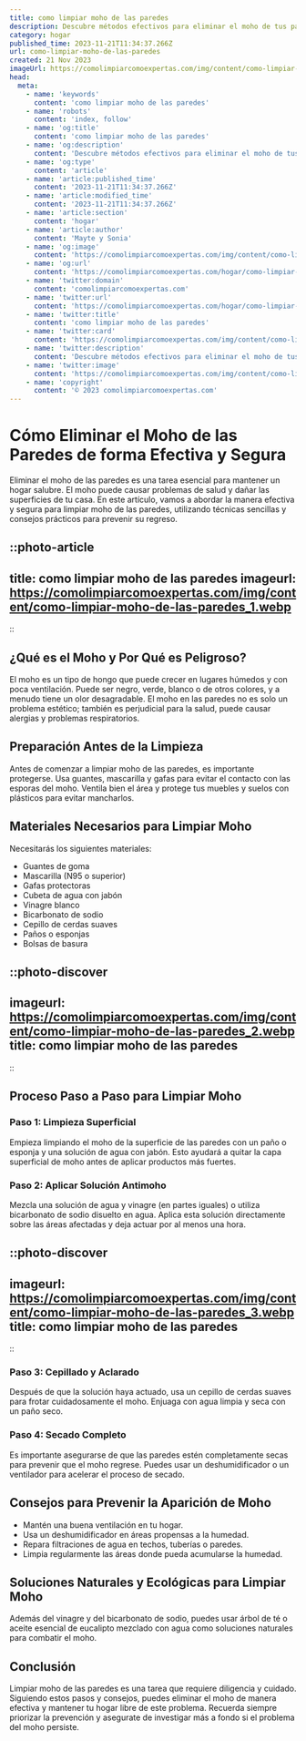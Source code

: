 ```yaml
---
title: como limpiar moho de las paredes
description: Descubre métodos efectivos para eliminar el moho de tus paredes con seguridad y facilidad. ¡Di adiós a las manchas y mejora tu hogar hoy!
category: hogar
published_time: 2023-11-21T11:34:37.266Z
url: como-limpiar-moho-de-las-paredes
created: 21 Nov 2023
imageUrl: https://comolimpiarcomoexpertas.com/img/content/como-limpiar-moho-de-las-paredes_1.webp
head:
  meta:
    - name: 'keywords'
      content: 'como limpiar moho de las paredes'
    - name: 'robots'
      content: 'index, follow'
    - name: 'og:title'
      content: 'como limpiar moho de las paredes'
    - name: 'og:description'
      content: 'Descubre métodos efectivos para eliminar el moho de tus paredes con seguridad y facilidad. ¡Di adiós a las manchas y mejora tu hogar hoy!'
    - name: 'og:type'
      content: 'article'
    - name: 'article:published_time'
      content: '2023-11-21T11:34:37.266Z'
    - name: 'article:modified_time'
      content: '2023-11-21T11:34:37.266Z'
    - name: 'article:section'
      content: 'hogar'
    - name: 'article:author'
      content: 'Mayte y Sonia'
    - name: 'og:image'
      content: 'https://comolimpiarcomoexpertas.com/img/content/como-limpiar-moho-de-las-paredes_3.webp'
    - name: 'og:url'
      content: 'https://comolimpiarcomoexpertas.com/hogar/como-limpiar-moho-de-las-paredes'
    - name: 'twitter:domain'
      content: 'comolimpiarcomoexpertas.com'
    - name: 'twitter:url'
      content: 'https://comolimpiarcomoexpertas.com/hogar/como-limpiar-moho-de-las-paredes'
    - name: 'twitter:title'
      content: 'como limpiar moho de las paredes'
    - name: 'twitter:card'
      content: 'https://comolimpiarcomoexpertas.com/img/content/como-limpiar-moho-de-las-paredes_3.webp'
    - name: 'twitter:description'
      content: 'Descubre métodos efectivos para eliminar el moho de tus paredes con seguridad y facilidad. ¡Di adiós a las manchas y mejora tu hogar hoy!'
    - name: 'twitter:image'
      content: 'https://comolimpiarcomoexpertas.com/img/content/como-limpiar-moho-de-las-paredes_3.webp'
    - name: 'copyright'
      content: '© 2023 comolimpiarcomoexpertas.com'
---
```

# Cómo Eliminar el Moho de las Paredes de forma Efectiva y Segura

Eliminar el moho de las paredes es una tarea esencial para mantener un hogar salubre. El moho puede causar problemas de salud y dañar las superficies de tu casa. En este artículo, vamos a abordar la manera efectiva y segura para limpiar moho de las paredes, utilizando técnicas sencillas y consejos prácticos para prevenir su regreso.

::photo-article
---
title: como limpiar moho de las paredes
imageurl: https://comolimpiarcomoexpertas.com/img/content/como-limpiar-moho-de-las-paredes_1.webp
---
::

## ¿Qué es el Moho y Por Qué es Peligroso?

El moho es un tipo de hongo que puede crecer en lugares húmedos y con poca ventilación. Puede ser negro, verde, blanco o de otros colores, y a menudo tiene un olor desagradable. El moho en las paredes no es solo un problema estético; también es perjudicial para la salud, puede causar alergias y problemas respiratorios.

## Preparación Antes de la Limpieza

Antes de comenzar a limpiar moho de las paredes, es importante protegerse. Usa guantes, mascarilla y gafas para evitar el contacto con las esporas del moho. Ventila bien el área y protege tus muebles y suelos con plásticos para evitar mancharlos.

## Materiales Necesarios para Limpiar Moho

Necesitarás los siguientes materiales:

- Guantes de goma
- Mascarilla (N95 o superior)
- Gafas protectoras
- Cubeta de agua con jabón
- Vinagre blanco
- Bicarbonato de sodio
- Cepillo de cerdas suaves
- Paños o esponjas
- Bolsas de basura


::photo-discover
---
imageurl: https://comolimpiarcomoexpertas.com/img/content/como-limpiar-moho-de-las-paredes_2.webp
title: como limpiar moho de las paredes
---
::

## Proceso Paso a Paso para Limpiar Moho
### Paso 1: Limpieza Superficial

Empieza limpiando el moho de la superficie de las paredes con un paño o esponja y una solución de agua con jabón. Esto ayudará a quitar la capa superficial de moho antes de aplicar productos más fuertes.

### Paso 2: Aplicar Solución Antimoho

Mezcla una solución de agua y vinagre (en partes iguales) o utiliza bicarbonato de sodio disuelto en agua. Aplica esta solución directamente sobre las áreas afectadas y deja actuar por al menos una hora.


::photo-discover
---
imageurl: https://comolimpiarcomoexpertas.com/img/content/como-limpiar-moho-de-las-paredes_3.webp
title: como limpiar moho de las paredes
---
::

### Paso 3: Cepillado y Aclarado

Después de que la solución haya actuado, usa un cepillo de cerdas suaves para frotar cuidadosamente el moho. Enjuaga con agua limpia y seca con un paño seco.

### Paso 4: Secado Completo

Es importante asegurarse de que las paredes estén completamente secas para prevenir que el moho regrese. Puedes usar un deshumidificador o un ventilador para acelerar el proceso de secado.

## Consejos para Prevenir la Aparición de Moho

- Mantén una buena ventilación en tu hogar.
- Usa un deshumidificador en áreas propensas a la humedad.
- Repara filtraciones de agua en techos, tuberías o paredes.
- Limpia regularmente las áreas donde pueda acumularse la humedad.

## Soluciones Naturales y Ecológicas para Limpiar Moho

Además del vinagre y del bicarbonato de sodio, puedes usar árbol de té o aceite esencial de eucalipto mezclado con agua como soluciones naturales para combatir el moho.

## Conclusión

Limpiar moho de las paredes es una tarea que requiere diligencia y cuidado. Siguiendo estos pasos y consejos, puedes eliminar el moho de manera efectiva y mantener tu hogar libre de este problema. Recuerda siempre priorizar la prevención y asegurate de investigar más a fondo si el problema del moho persiste.